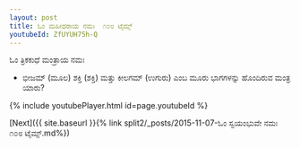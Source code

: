 ```yaml
---
layout: post
title: ಓಂ ಮಹೀಧರಾಯ ನಮಃ  ೧೦೮ ಟೈಮ್ಸ್
youtubeId: ZfUYUH75h-Q
---
```

 
 
 ಓಂ ತ್ರಿಕಕುಧೆ ಮಂತ್ರಾಯ ನಮಃ  
 
 -  ಭೀಜಮ್ (ಮೂಲ) ಶಕ್ತಿ (ಶಕ್ತಿ) ಮತ್ತು ಕೀಲಗಮ್ (ಉಗುರು) ಎಂಬ ಮೂರು ಭಾಗಗಳನ್ನು ಹೊಂದಿರುವ ಮಂತ್ರ ಯಾರು? 
 
  
 
  
 
 
 
 
 
 


{% include youtubePlayer.html id=page.youtubeId %}
 
[Next]({{ site.baseurl }}{% link  split2/_posts/2015-11-07-ಓಂ ಸ್ವಯಂಭುವೇ ನಮಃ ೧೦೮ ಟೈಮ್ಸ್.md%})
 
